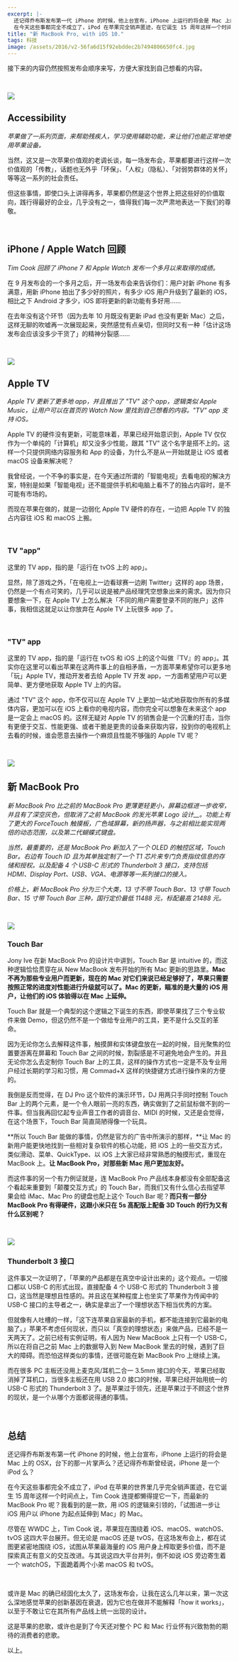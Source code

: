 ```yaml
---
excerpt: |-
  还记得乔布斯发布第一代 iPhone 的时候，他上台宣布，iPhone 上运行的将会是 Mac 上的 OSX，台下的那一片掌声么？还记得乔布斯曾经说，iPhone 是一个全新的 iPod 么？  
  在今天这些事都完全不成立了，iPod 在苹果完全销声匿迹，在它诞生 15 周年这样一个时间点上，Tim Cook 连提都懒得提它一下，而最新的 MacBook Pro 呢？我看到的是一款，用 iOS 的逻辑来引领的，「试图进一步让 Mac 作为 iOS 用户以 iPhone 为起点进行延伸」的 Mac。
title: "新 MacBook Pro, with iOS 10."
tags: 科技
image: /assets/2016/v2-56fa6d15f92ebddec2b7494806650fc4.jpg
---
```


接下来的内容仍然按照发布会顺序来写，方便大家找到自己想看的内容。

<br>

![](/assets/2016/v2-fc8eb45d58a0320140f5c01d9c1994d7.jpg)

## Accessibility

_苹果做了一系列页面，来帮助残疾人，学习使用辅助功能，来让他们也能正常地使用苹果设备。_

当然，这又是一次苹果价值观的老调长谈，每一场发布会，苹果都要进行这样一次价值观的「传教」，话题也无外乎「环保」、「人权」（隐私）、「对弱势群体的关怀」等等这一系列的社会责任。

但这些事情，即使口头上讲得再多，苹果都仍然是这个世界上把这些好的价值取向，践行得最好的企业，几乎没有之一，值得我们每一次严肃地表达一下我们的尊敬。

<br>

## iPhone / Apple Watch 回顾

_Tim Cook 回顾了 iPhone 7 和 Apple Watch 发布一个多月以来取得的成绩。_

在 9 月发布会的一个多月之后，开一场发布会来告诉你们：用户对新 iPhone 有多满意，用新 iPhone 拍出了多少好的照片，有多少 iOS 用户升级到了最新的 iOS，相比之下 Android 才多少，iOS 即将更新的新功能有多好用……

在去年没有这个环节（因为去年 10 月既没有更新 iPad 也没有更新 Mac）之后，这样无聊的吹嘘再一次展现起来，突然感觉有点亲切，但同时又有一种「估计这场发布会应该没多少干货了」的精神分裂感……

<br>

![](/assets/2016/v2-95009221914083a5abd100a34b7be3af.jpg)

## Apple TV

_Apple TV 更新了更多地 app，并且推出了 "TV" 这个 app，逻辑类似 Apple Music，让用户可以在首页的 Watch Now 里找到自己想看的内容。"TV" app 支持 iOS。_

Apple TV 的硬件没有更新，可能意味着，苹果已经开始意识到，Apple TV 仅仅作为一个单纯的「计算机」却又没多少性能，跟其 "TV" 这个名字是搭不上的。这样一个只提供网络内容服务和 App 的设备，为什么不是从一开始就是让 iOS 或者 macOS 设备来解决呢？

我曾经说，一个不争的事实是，在今天通过所谓的「智能电视」去看电视的解决方案，特别是如果「智能电视」还不能提供手机和电脑上看不了的独占内容时，是不可能有市场的。

而现在苹果在做的，就是一边弱化 Apple TV 硬件的存在，一边把 Apple TV 的独占内容往 iOS 和 macOS 上搬。

<br>

### TV "app"

这里的 TV app，指的是「运行在 tvOS 上的 app」。

显然，除了游戏之外，「在电视上一边看球赛一边刷 Twitter」这样的 app 场景，仍然是一个有点可笑的，几乎可以说是被产品经理凭空想象出来的需求。因为你只要想象一下，在 Apple TV 上怎么解决「不同的用户需要登录不同的账户」这件事，我相信这就足以让你放弃在 Apple TV 上玩很多 app 了。

<br>

### "TV" app

这里的 TV app，指的是「运行在 tvOS 和 iOS 上的这个叫做『TV』的 app」。其实你在这里可以看出苹果在这两件事上的自相矛盾，一方面苹果希望你可以更多地「玩」Apple TV，推动开发者去给 Apple TV 开发 app，一方面希望用户可以更简单、更方便地获取 Apple TV 上的内容。

通过 "TV" 这个 app，你不仅可以在 Apple TV 上更加一站式地获取你所有的多媒体内容，更加可以在 iOS 上看你的电视内容，而你完全可以想象在未来这个 app 是一定会上 macOS 的。这样无疑对 Apple TV 的销售会是一个沉重的打击，当你有更便于交互、性能更强、或者干脆是更贵的设备来获取内容，投到你的电视机上去看的时候，谁会愿意去操作一个麻烦且性能不够强的 Apple TV 呢？

<br>

![](/assets/2016/v2-515159ca3441089448f1fb9a273b488c.jpg)

## 新 MacBook Pro

_新 MacBook Pro 比之前的 MacBook Pro 更薄更轻更小，屏幕边框进一步收窄，并且有了深空灰色，但取消了之前 MacBook 的发光苹果 Logo 设计\_\_。功能上有了更大的 ForceTouch 触摸板，广色域屏幕，新的扬声器，与之前相比能实现两倍的动态范围，以及第二代蝴蝶式键盘。_

_当然，最重要的，还是 MacBook Pro 新加入了一个 OLED 的触控区域，Touch Bar。右边有 Touch ID 且为其单独定制了一个 T1 芯片来专门负责指纹信息的存储和授权。以及配备 4 个 USB-C 形式的 Thunderbolt 3 接口，支持包括 HDMI、Display Port、USB、VGA、电源等等一系列接口的接入。_

_价格上，新 MacBook Pro 分为三个大类，13 寸不带 Touch Bar、13 寸带 Touch Bar、15 寸带 Touch Bar 三种，国行定价最低 11488 元，标配最高 21488 元。_

<br>

![](/assets/2016/v2-84ae9aa9ec3dccbeea04aa20eb8aaf92.jpg)

### Touch Bar

Jony Ive 在新 MacBook Pro 的设计片中讲到，Touch Bar 是 intuitive 的，而这种逻辑恰恰贯穿在从 New MacBook 发布开始的所有 Mac 更新的思路里。**Mac 不再为那些专业用户而更新，现在的 Mac 对它们来说已经足够好了，苹果只需要按照正常的进度对性能进行升级就可以了。Mac 的更新，瞄准的是大量的 iOS 用户，让他们的 iOS 体验得以在 Mac 上延伸。**

Touch Bar 就是一个典型的这个逻辑之下诞生的东西，即使苹果找了三个专业软件来做 Demo，但这仍然不是一个做给专业用户的工具，更不是什么交互的革命。

因为无论你怎么去解释这件事，触摸屏和实体键盘放在一起的时候，目光聚焦的位置要游离在屏幕和 Touch Bar 之间的时候，割裂感是不可避免地会产生的。并且无论你怎么去定制你 Touch Bar 上的工具，这样的操作方式也一定是不及专业用户经过长期的学习和习惯，用 Commad+X 这样的快捷键方式进行操作来的方便的。

我倒是反而觉得，在 DJ Pro 这个软件的演示环节，DJ 用两只手同时控制 Touch Bar 上的两个元素，是一个令人眼前一亮的东西，确实做到了之前鼠标做不到的一件事。但当我再回忆起专业声音工作者的调音台、MIDI 的时候，又还是会觉得，在这个场景下，Touch Bar 简直简陋得像一个玩具。

**所以 Touch Bar 能做的事情，仍然是官方的广告中所演示的那样，**让 Mac 的新用户能更快地找到一些相对复杂软件的核心功能，把 iOS 上的一些交互方式，类似滑动、菜单、QuickType、以 iOS 上大家已经非常熟悉的触摸形式，重现在 MacBook 上。**让 MacBook Pro，对那些新 Mac 用户更加友好。**

而这件事的另一个有力例证就是，连 MacBook Pro 产品线本身都没有全部配备这个看起来重要到「颠覆交互方式」的 Touch Bar，而我们又有什么信心去指望苹果会给 iMac、Mac Pro 的键盘也配上这个 Touch Bar 呢？**而只有一部分 MacBook Pro 有得硬件，这跟小米只在 5s 高配版上配备 3D Touch 的行为又有什么区别呢？**

<br>

![](/assets/2016/v2-033944b866fb1d767000268988fd2123.jpg)

### Thunderbolt 3 接口

这件事又一次证明了，「苹果的产品都是在真空中设计出来的」这个观点。一切接口都以 USB-C 的形式出现，直接配备 4 个 USB-C 形式的 Thunderbolt 3 接口，这当然是理想且性感的。并且这在某种程度上也坐实了苹果作为传闻中的 USB-C 接口的主导者之一，确实是拿出了一个理想状态下相当优秀的方案。

但就像有人吐槽的一样，「这下连苹果自家最新的手机，都不能连接到它最新的电脑了。」苹果不考虑任何现状，而只以「真空的理想状态」来做产品，已经不是一天两天了。之前已经有实例证明，有人因为 New MacBook 上只有一个 USB-C，所以在将自己之前 Mac 上的数据导入到 New MacBook 里去的时候，遇到了巨大的障碍。而恐怕这样类似的事情，还很可能在新 MacBook Pro 上继续上演。

而在很多 PC 主板还没用上麦克风/耳机二合一 3.5mm 接口的今天，苹果已经取消掉了耳机口，当很多主板还在用 USB 2.0 接口的时候，苹果已经开始用统一的 USB-C 形式的 Thunderbolt 3 了。是苹果过于领先，还是苹果过于不顾这个世界的现状，是一个从哪个方面都说得通的事情。

<br>

## 总结

还记得乔布斯发布第一代 iPhone 的时候，他上台宣布，iPhone 上运行的将会是 Mac 上的 OSX，台下的那一片掌声么？还记得乔布斯曾经说，iPhone 是一个 iPod 么？

在今天这些事都完全不成立了，iPod 在苹果的世界里几乎完全销声匿迹，在它诞生 15 周年这样一个时间点上，Tim Cook 连提都懒得提它一下，而最新的 MacBook Pro 呢？我看到的是一款，用 iOS 的逻辑来引领的，「试图进一步让 iOS 用户以 iPhone 为起点延伸到 Mac」的 Mac。

尽管在 WWDC 上，Tim Cook 说，苹果现在围绕着 iOS、macOS、watchOS、tvOS 这四大平台展开。但无论是 macOS 还是 tvOS，在这场发布会上，都在试图更紧密地围绕 iOS，试图从苹果最海量的 iOS 用户身上榨取更多价值，而不是探索真正有意义的交互改进。与其说这四大平台并列，倒不如说 iOS 旁边寄生着一个 watchOS，下面跪着两个小弟 macOS 和 tvOS。

<br>

或许是 Mac 的确已经固化太久了，这场发布会，让我在这么几年以来，第一次这么深地感觉苹果的创新基因在衰退，因为它也在做并不能解释「how it works」，以至于不敢让它在其所有产品线上统一出现的设计。

这是苹果的悲歌，或许也是到了今天还对整个 PC 和 Mac 行业怀有兴致勃勃的期待的消费者的悲歌。

以上。
